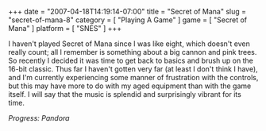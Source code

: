 +++
date = "2007-04-18T14:19:14-07:00"
title = "Secret of Mana"
slug = "secret-of-mana-8"
category = [ "Playing A Game" ]
game = [ "Secret of Mana" ]
platform = [ "SNES" ]
+++

I haven't played Secret of Mana since I was like eight, which doesn't even really count; all I remember is something about a big cannon and pink trees.  So recently I decided it was time to get back to basics and brush up on the 16-bit classic.  Thus far I haven't gotten very far (at least I don't think I have), and I'm currently experiencing some manner of frustration with the controls, but this may have more to do with my aged equipment than with the game itself.  I will say that the music is splendid and surprisingly vibrant for its time.

<i>Progress: Pandora</i>